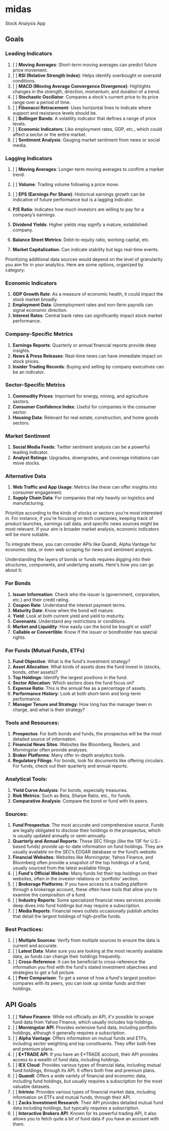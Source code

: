 # midas

Stock Analysis App



## Goals

### Leading Indicators
1. [ ] **Moving Averages**: Short-term moving averages can predict future price movement.
2. [ ] **RSI (Relative Strength Index)**: Helps identify overbought or oversold conditions.
3. [ ] **MACD (Moving Average Convergence Divergence)**: Highlights changes in the strength, direction, momentum, and duration of a trend.
4. [ ] **Stochastic Oscillator**: Compares a stock's current price to its price range over a period of time.
5. [ ] **Fibonacci Retracement**: Uses horizontal lines to indicate where support and resistance levels should be.
6. [ ] **Bollinger Bands**: A volatility indicator that defines a range of price levels.
7. [ ] **Economic Indicators**: Like employment rates, GDP, etc., which could affect a sector or the entire market.
8. [ ] **Sentiment Analysis**: Gauging market sentiment from news or social media.

### Lagging Indicators
1. [ ] **Moving Averages**: Longer-term moving averages to confirm a market trend.
2. [ ] **Volume**: Trading volume following a price move.
3. [ ] **EPS (Earnings Per Share)**: Historical earnings growth can be indicative of future performance but is a lagging indicator.

4. **P/E Ratio**: Indicates how much investors are willing to pay for a company’s earnings.
5. **Dividend Yields**: Higher yields may signify a mature, established company.
6. **Balance Sheet Metrics**: Debt-to-equity ratio, working capital, etc.
7. **Market Capitalization**: Can indicate stability but lags real-time events.

Prioritizing additional data sources would depend on the level of granularity you aim for in your analytics. Here are some options, organized by category:

### Economic Indicators
1. **GDP Growth Rate**: As a measure of economic health, it could impact the stock market broadly.
2. **Employment Data**: Unemployment rates and non-farm payrolls can signal economic direction.
3. **Interest Rates**: Central bank rates can significantly impact stock market performance.

### Company-Specific Metrics
1. **Earnings Reports**: Quarterly or annual financial reports provide deep insights.
2. **News & Press Releases**: Real-time news can have immediate impact on stock prices.
3. **Insider Trading Records**: Buying and selling by company executives can be an indicator.

### Sector-Specific Metrics
1. **Commodity Prices**: Important for energy, mining, and agriculture sectors.
2. **Consumer Confidence Index**: Useful for companies in the consumer sector.
3. **Housing Data**: Relevant for real estate, construction, and home goods sectors.

### Market Sentiment
1. **Social Media Feeds**: Twitter sentiment analysis can be a powerful leading indicator.
2. **Analyst Ratings**: Upgrades, downgrades, and coverage initiations can move stocks.

### Alternative Data
1. **Web Traffic and App Usage**: Metrics like these can offer insights into consumer engagement.
2. **Supply Chain Data**: For companies that rely heavily on logistics and manufacturing.

Prioritize according to the kinds of stocks or sectors you're most interested in. For instance, if you're focusing on tech companies, keeping track of product launches, earnings call data, and specific news sources might be most relevant. If your aim is broader market analysis, economic indicators will be more suitable.

To integrate these, you can consider APIs like Quandl, Alpha Vantage for economic data, or even web scraping for news and sentiment analysis.


Understanding the layers of bonds or funds requires digging into their structures, components, and underlying assets. Here's how you can go about it:

### For Bonds
1. **Issuer Information**: Check who the issuer is (government, corporation, etc.) and their credit rating.
2. **Coupon Rate**: Understand the interest payment terms.
3. **Maturity Date**: Know when the bond will mature.
4. **Yield**: Look at both current yield and yield to maturity.
5. **Covenants**: Understand any restrictions or conditions.
6. **Market and Liquidity**: How easily can the bond be bought or sold?
7. **Callable or Convertible**: Know if the issuer or bondholder has special rights.

### For Funds (Mutual Funds, ETFs)
1. **Fund Objective**: What is the fund's investment strategy?
2. **Asset Allocation**: What kinds of assets does the fund invest in (stocks, bonds, other assets)?
3. **Top Holdings**: Identify the largest positions in the fund.
4. **Sector Allocation**: Which sectors does the fund focus on?
5. **Expense Ratio**: This is the annual fee as a percentage of assets.
6. **Performance History**: Look at both short-term and long-term performance.
7. **Manager Tenure and Strategy**: How long has the manager been in charge, and what is their strategy?

### Tools and Resources:
1. **Prospectus**: For both bonds and funds, the prospectus will be the most detailed source of information.
2. **Financial News Sites**: Websites like Bloomberg, Reuters, and Morningstar often provide analyses.
3. **Broker Platforms**: Many offer in-depth analytics tools.
4. **Regulatory Filings**: For bonds, look for documents like offering circulars. For funds, check out their quarterly and annual reports.

### Analytical Tools:
1. **Yield Curve Analysis**: For bonds, especially treasuries.
2. **Risk Metrics**: Such as Beta, Sharpe Ratio, etc., for funds.
3. **Comparative Analysis**: Compare the bond or fund with its peers.

### Sources:

1. **Fund Prospectus**: The most accurate and comprehensive source. Funds are legally obligated to disclose their holdings in the prospectus, which is usually updated annually or semi-annually.
2. **Quarterly and Annual Reports**: These SEC filings (like the 13F for U.S.-based funds) provide up-to-date information on fund holdings. They are usually available on the SEC’s EDGAR database or the fund’s website.
3. **Financial Websites**: Websites like Morningstar, Yahoo Finance, and Bloomberg often provide a snapshot of the top holdings of a fund, usually sourced from the latest available filings.
4. [ ] **Fund's Official Website**: Many funds list their top holdings on their websites, often in the investor relations or 'portfolio' section.
5. [ ] **Brokerage Platforms**: If you have access to a trading platform through a brokerage account, these often have tools that allow you to examine the composition of a fund.
6. [ ] **Industry Reports**: Some specialized financial news services provide deep dives into fund holdings but may require a subscription.
7. [ ] **Media Reports**: Financial news outlets occasionally publish articles that detail the largest holdings of high-profile funds.

### Best Practices:

1. [ ] **Multiple Sources**: Verify from multiple sources to ensure the data is current and accurate.
2. [ ] **Latest Data**: Make sure you are looking at the most recently available data, as funds can change their holdings frequently.
3. [ ] **Cross-Reference**: It can be beneficial to cross-reference the information you find with the fund's stated investment objectives and strategies to get a full picture.
4. [ ] **Peer Comparison**: To get a sense of how a fund's largest position compares with its peers, you can look up similar funds and their holdings.




## API Goals

1. [ ] **Yahoo Finance**: While not officially an API, it's possible to scrape fund data from Yahoo Finance, which usually includes top holdings.
2. [ ] **Morningstar API**: Provides extensive fund data, including portfolio holdings, although it generally requires a subscription.
3. [ ] **Alpha Vantage**: Offers information on mutual funds and ETFs, including sector weighting and top constituents. They offer both free and premium plans.
4. [ ] **E*TRADE API**: If you have an E*TRADE account, their API provides access to a wealth of fund data, including holdings.
5. [ ] **IEX Cloud**: Provides various types of financial data, including mutual fund holdings, through its API. It offers both free and premium plans.
6. [ ] **Quandl**: Offers a wide variety of financial and economic data, including fund holdings, but usually requires a subscription for the most valuable datasets.
7. [ ] **Intrinio**: Provides various types of financial market data, including information on ETFs and mutual funds, through their API.
8. [ ] **Zacks Investment Research**: Their API provides detailed mutual fund data including holdings, but typically requires a subscription.
9. [ ] **Interactive Brokers API**: Known for its powerful trading API, it also allows you to fetch quite a bit of fund data if you have an account with them.

